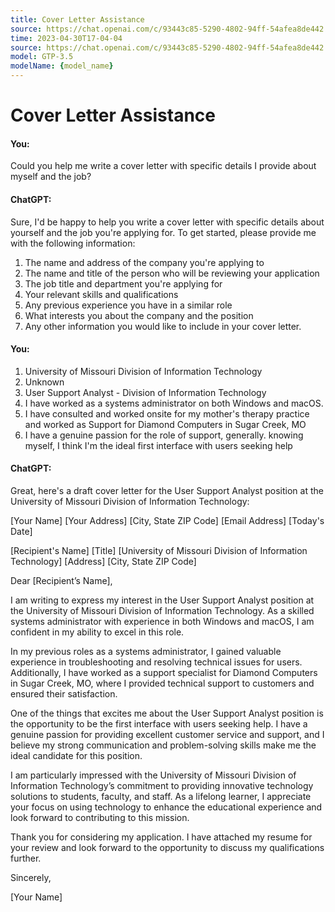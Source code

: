 ```yaml
---
title: Cover Letter Assistance
source: https://chat.openai.com/c/93443c85-5290-4802-94ff-54afea8de442
time: 2023-04-30T17-04-04
source: https://chat.openai.com/c/93443c85-5290-4802-94ff-54afea8de442
model: GTP-3.5
modelName: {model_name}
---
```


# Cover Letter Assistance

#### You:
Could you help me write a cover letter with specific details I provide about myself and the job?

#### ChatGPT:
Sure, I'd be happy to help you write a cover letter with specific details about yourself and the job you're applying for. To get started, please provide me with the following information:

1. The name and address of the company you're applying to
2. The name and title of the person who will be reviewing your application
3. The job title and department you're applying for
4. Your relevant skills and qualifications
5. Any previous experience you have in a similar role
6. What interests you about the company and the position
7. Any other information you would like to include in your cover letter.


#### You:
1. University of Missouri Division of Information Technology
2. Unknown
3. User Support Analyst - Division of Information Technology
4. I have worked as a systems administrator on both Windows and macOS. 
5. I have consulted and worked onsite for my mother's therapy practice and worked as Support for Diamond Computers in Sugar Creek, MO
6. I have a genuine passion for the role of support, generally. knowing myself, I think I'm the ideal first interface with users seeking help

#### ChatGPT:
Great, here's a draft cover letter for the User Support Analyst position at the University of Missouri Division of Information Technology:

\[Your Name]
\[Your Address]
\[City, State ZIP Code]
\[Email Address]
\[Today's Date]

\[Recipient's Name]
\[Title]
\[University of Missouri Division of Information Technology]
\[Address]
\[City, State ZIP Code]

Dear \[Recipient’s Name],

I am writing to express my interest in the User Support Analyst position at the University of Missouri Division of Information Technology. As a skilled systems administrator with experience in both Windows and macOS, I am confident in my ability to excel in this role.

In my previous roles as a systems administrator, I gained valuable experience in troubleshooting and resolving technical issues for users. Additionally, I have worked as a support specialist for Diamond Computers in Sugar Creek, MO, where I provided technical support to customers and ensured their satisfaction.

One of the things that excites me about the User Support Analyst position is the opportunity to be the first interface with users seeking help. I have a genuine passion for providing excellent customer service and support, and I believe my strong communication and problem-solving skills make me the ideal candidate for this position.

I am particularly impressed with the University of Missouri Division of Information Technology’s commitment to providing innovative technology solutions to students, faculty, and staff. As a lifelong learner, I appreciate your focus on using technology to enhance the educational experience and look forward to contributing to this mission.

Thank you for considering my application. I have attached my resume for your review and look forward to the opportunity to discuss my qualifications further.

Sincerely,

\[Your Name]
